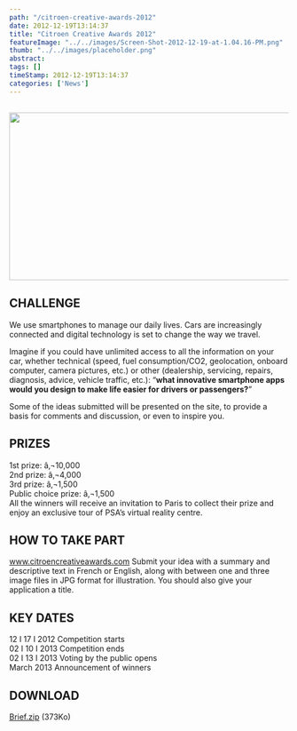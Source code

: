 ```yaml
---
path: "/citroen-creative-awards-2012" 
date: 2012-12-19T13:14:37 
title: "Citroen Creative Awards 2012" 
featureImage: "../../images/Screen-Shot-2012-12-19-at-1.04.16-PM.png"
thumb: "../../images/placeholder.png" 
abstract:  
tags: [] 
timeStamp: 2012-12-19T13:14:37 
categories: ['News'] 
---
```


<h2></h2>
<h2><a href="http://youtu.be/yiZjLACi9tc"><img class="aligncenter  wp-image-738" title="Screen Shot 2012-12-19 at 1.11.49 PM" src="http://mlab/wp-content/uploads/2012/12/Screen-Shot-2012-12-19-at-1.11.49-PM.png" alt="" width="547" height="302" srcset="https://mlab.co.za/wp-content/uploads/2012/12/Screen-Shot-2012-12-19-at-1.11.49-PM.png 684w, https://mlab.co.za/wp-content/uploads/2012/12/Screen-Shot-2012-12-19-at-1.11.49-PM-300x165.png 300w" sizes="(max-width: 547px) 100vw, 547px" /></a></h2>
<h2></h2>
<h2>CHALLENGE</h2>
<p>We use smartphones to manage our daily lives. Cars are increasingly connected and digital technology is set to change the way we travel.</p>
<p>Imagine if you could have unlimited access to all the information on your car, whether technical (speed, fuel consumption/CO2, geolocation, onboard computer, camera pictures, etc.) or other (dealership, servicing, repairs, diagnosis, advice, vehicle traffic, etc.): &#8220;<strong>what innovative smartphone apps would you design to make life easier for drivers or passengers?</strong>&#8221;</p>
<p>Some of the ideas submitted will be presented on the site, to provide a basis for comments and discussion, or even to inspire you.</p>
<div>
<h2>PRIZES</h2>
<p>1st prize: â‚¬10,000<br />
2nd prize: â‚¬4,000<br />
3rd prize: â‚¬1,500<br />
Public choice prize: â‚¬1,500<br />
All the winners will receive an invitation to Paris to collect their prize and enjoy an exclusive tour of PSA&#8217;s virtual reality centre.</p>
</div>
<div>
<h2>HOW TO TAKE PART</h2>
<p><a href="http://www.citroencreativeawards.com">www.citroencreativeawards.com</a> Submit your idea with a summary and descriptive text in French or English, along with between one and three image files in JPG format for illustration. You should also give your application a title.</p>
</div>
<div>
<h2>KEY DATES</h2>
<p>12 I 17 I 2012 Competition starts<br />
02 I 10 I 2013 Competition ends<br />
02 I 13 I 2013 Voting by the public opens<br />
March 2013 Announcement of winners</p>
</div>
<div>
<h2>DOWNLOAD</h2>
<p><a href="http://www.citroencreativeawards.com/assets/wp-content/uploads/BriefPDFEN.zip"><em></em>Brief.zip</a> (373Ko)</p>
</div>
